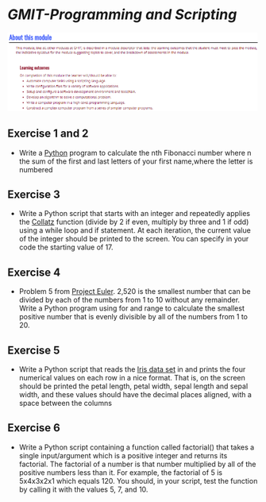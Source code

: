 # *GMIT-Programming and Scripting*

![](outcomes.png)



## Exercise 1 and 2
  - Write a [Python](https://www.python.org/) program to calculate the nth Fibonacci number where n the sum of the first and last letters of your first name,where the     letter is numbered

## Exercise 3
  - Write a Python script that starts with an integer and repeatedly applies the [Collatz](https://en.wikipedia.org/wiki/Collatz_conjecture) function (divide by 2 if even, multiply by three and 1 if odd) using a while loop and if statement. At each iteration, the current value of the integer should be printed to the screen. You can specify in your code the starting value of 17.

## Exercise 4
  - Problem 5 from [Project Euler](https://projecteuler.net/). 2,520 is the smallest number that can be divided by each of the numbers from 1 to 10 without any remainder. Write a Python program using for and range to calculate the smallest positive number that is evenly divisible by all of the numbers from 1 to 20. 
  
## Exercise 5
  - Write a Python script that reads the [Iris data set](https://en.wikipedia.org/wiki/Iris_flower_data_set) in and prints the four numerical values on each row in a nice format. That is, on the screen should be printed the petal length, petal width, sepal length and sepal width, and these values should have the decimal places aligned, with a space between the columns

## Exercise 6
  - Write a Python script containing a function called factorial() that takes a single input/argument which is a positive integer and returns its factorial. The factorial of a number is that number multiplied by all of the positive numbers less than it. For example, the factorial of 5 is 5x4x3x2x1 which equals 120. You should, in your script, test the function by calling it with the values 5, 7, and 10.
